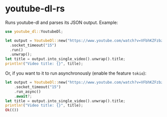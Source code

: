 # youtube-dl-rs
Runs youtube-dl and parses its JSON output. Example:
```rust
use youtube_dl::YoutubeDl;

let output = YoutubeDl::new("https://www.youtube.com/watch?v=VFbhKZFzbzk")
  .socket_timeout("15")
  .run()
  .unwrap();
let title = output.into_single_video().unwrap().title;
println!("Video title: {}", title);
```

Or, if you want to it to run asynchronously (enable the feature `tokio`):
```rust
let output = YoutubeDl::new("https://www.youtube.com/watch?v=VFbhKZFzbzk")
    .socket_timeout("15")
    .run_async()
    .await?;
let title = output.into_single_video().unwrap().title;
println!("Video title: {}", title);
Ok(())
```